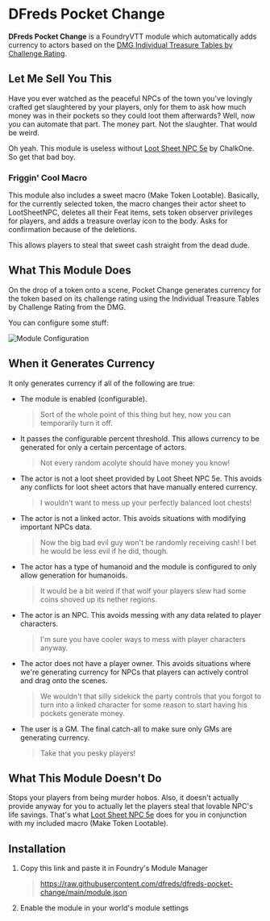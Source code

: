 # DFreds Pocket Change

__DFreds Pocket Change__ is a FoundryVTT module which automatically adds currency to actors based on the [DMG Individual Treasure Tables by Challenge Rating](https://dungeonmastertools.github.io/treasure.html).

## Let Me Sell You This

Have you ever watched as the peaceful NPCs of the town you've lovingly crafted get slaughtered by your players, only for them to ask how much money was in their pockets so they could loot them afterwards? Well, now you can automate that part. The money part. Not the slaughter. That would be weird.

Oh yeah. This module is useless without [Loot Sheet NPC 5e](https://foundryvtt.com/packages/lootsheetnpc5e/) by ChalkOne. So get that bad boy.

### Friggin' Cool Macro

This module also includes a sweet macro (Make Token Lootable). Basically, for the currently selected token, the macro changes their actor sheet to LootSheetNPC, deletes all their Feat items, sets token observer privileges for players, and adds a treasure overlay icon to the body. Asks for confirmation because of the deletions.

This allows players to steal that sweet cash straight from the dead dude.

## What This Module Does

On the drop of a token onto a scene, Pocket Change generates currency for the token based on its challenge rating using the Individual Treasure Tables by Challenge Rating from the DMG.

You can configure some stuff:

![Module Configuration](https://i.imgur.com/YaZHGNo.png)

## When it Generates Currency

It only generates currency if all of the following are true:

* The module is enabled (configurable).
  
  > Sort of the whole point of this thing but hey, now you can temporarily turn it off.

* It passes the configurable percent threshold. This allows currency to be generated for only a certain percentage of actors.

  > Not every random acolyte should have money you know!

* The actor is not a loot sheet provided by Loot Sheet NPC 5e. This avoids any conflicts for loot sheet actors that have manually entered currency.

  >  I wouldn't want to mess up your perfectly balanced loot chests!

* The actor is not a linked actor. This avoids situations with modifying important NPCs data.

  > Now the big bad evil guy won't be randomly receiving cash! I bet he would be less evil if he did, though.

* The actor has a type of humanoid and the module is configured to only allow generation for humanoids.

  > It would be a bit weird if that wolf your players slew had some coins shoved up its nether regions.

* The actor is an NPC. This avoids messing with any data related to player characters.

  > I'm sure you have cooler ways to mess with player characters anyway.

* The actor does not have a player owner. This avoids situations where we're generating currency for NPCs that players can actively control and drag onto the scenes.

  > We wouldn't that silly sidekick the party controls that you forgot to turn into a linked character for some reason to start having his pockets generate money.

* The user is a GM. The final catch-all to make sure only GMs are generating currency.

  > Take that you pesky players!

## What This Module Doesn't Do

Stops your players from being murder hobos. Also, it doesn't actually provide anyway for you to actually let the players steal that lovable NPC's life savings. That's what [Loot Sheet NPC 5e](https://foundryvtt.com/packages/lootsheetnpc5e/) does for you in conjunction with my included macro (Make Token Lootable).

## Installation

1. Copy this link and paste it in Foundry's Module Manager

    > https://raw.githubusercontent.com/dfreds/dfreds-pocket-change/main/module.json

2. Enable the module in your world's module settings
